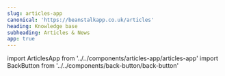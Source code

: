 ```yaml
---
slug: articles-app
canonical: 'https://beanstalkapp.co.uk/articles'
heading: Knowledge base
subheading: Articles & News
app: true
---
```

import ArticlesApp from '../../components/articles-app/articles-app'
import BackButton from '../../components/back-button/back-button'

<BackButton link='/support-app'/>
<ArticlesApp/>